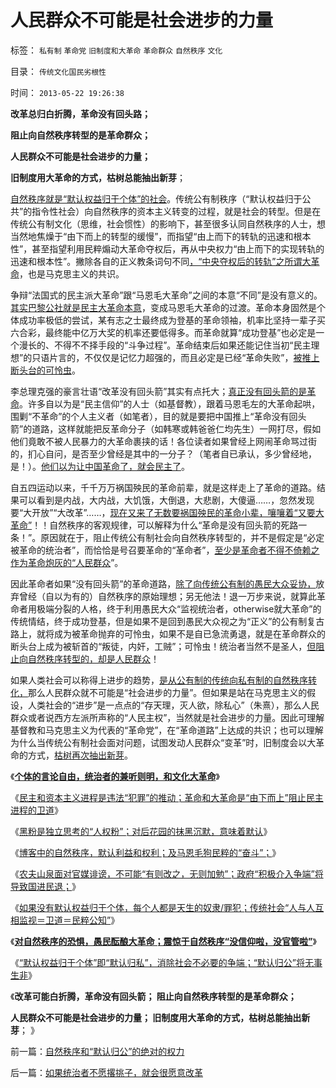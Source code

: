 # 人民群众不可能是社会进步的力量

标签： `私有制` `革命党` `旧制度和大革命` `革命群众` `自然秩序` `文化` 

目录： `传统文化国民劣根性`

时间： `2013-05-22 19:26:38`

**改革总归白折腾，革命没有回头路；**

**阻止向自然秩序转型的是革命群众；**

**人民群众不可能是社会进步的力量；**

**旧制度用大革命的方式，枯树总能抽出新芽**；

[自然秩序就是“默认权益归于个体”的社会](../../../2013/5/18/自然秩序和国家标准.md)。传统公有制秩序（“默认权益归于公共”的指令性社会）向自然秩序的资本主义转变的过程，就是社会的转型。但是在传统公有制文化（思维，社会惯性）的影响下，甚至很多认同自然秩序的人士，想当然地焦燥于“由下而上的转型的缓慢”，而指望“由上而下的转轨的迅速和根本性”，甚至指望利用民粹煽动大革命夺权后，再从中央权力“由上而下的实现转轨的迅速和根本性”。撇除各自的正义教条词句不同[，“中央夺权后的转轨”之所谓大革命](../../../2009/5/17/民主价值观不能持有政治野心.md)，也是马克思主义的共识。

争辩“法国式的民主派大革命”跟“马恩毛大革命”之间的本意“不同”是没有意义的。[其实巴黎公社就是民主大革命本意](../../../2011/3/12/法国大革命是社会主义民粹运动.md)，变成马恩毛大革命的过渡。革命本身固然是个体成功率极低的尝试，某有志之士最终成为登基的革命领袖，机率比坚持一辈子买六合彩，最终能中亿万大奖的机率还要低得多。而革命就算“成功登基”也必定是一个漫长的、不得不不择手段的“斗争过程”。革命结束后如果还能记住当初“民主理想”的只语片言的，不仅仅是记忆力超强的，而且必定是已经“革命失败”，[被推上断头台的可怜虫](../../../2012/2/4/“革命儿女”的悲鸣，社会的悲哀，民族的悲剧！.md)。

李总理克强的豪言壮语“改革没有回头箭”其实有点托大；[真正没有回头箭的是革命](../../../2013/3/1/革命本身可以成为旧制度的卫道；.md)。许多自以为是“民主信仰”的人士（如基督教），跟着马恩毛左的大革命起哄，围剿“不革命”的个人主义者（如笔者），目的就是要把中国推上“革命没有回头箭”的道路，这样就能把反革命分子（如韩寒或韩爸爸仁均先生）一网打尽，假如他们竟敢不被人民暴力的大革命裹挟的话！各位读者如果曾经上网闹革命骂过街的，扪心自问，是否至少曾经是其中的一分子？（笔者自已承认，多少曾经地，是！）。[他们以为让中国革命了，就会民主了](../../../2013/2/23/民粹公知是中国民主进程的最大阻力.md)。

自五四运动以来，千千万万祸国殃民的革命前辈，就是这样走上了革命的道路。结果可以看到是内战，大内战，大饥饿，大倒退，大悲剧，大傻逼……，忽然发现要“大开放”“大改革”……，[现在又来了无数要祸国殃民的革命小辈，嚷嚷着“又要大革命”](../../../2013/4/1/改革是建构，革命是暴力建构，民粹是反复折腾；.md)！！自然秩序的客观规律，可以解释为什么“革命是没有回头箭的死路一条！”。原因就在于，阻止传统公有制社会向自然秩序转型的，并不是假定是“必定被革命的统治者”，而恰恰是号召要革命的“革命者”，[至少是革命者不得不倚赖之作为革命炮灰的“人民群众](../../../2010/3/13/历史惯性耗尽文明才能“升级”.md)”。

因此革命者如果“没有回头箭”的革命道路，[除了向传统公有制的愚民大众妥协，](../../../2013/2/24/愚民被唤醒后，变成暴民发泄，大部分再度昏睡.md)放弃曾经（自以为有的）自然秩序的原始理想；另无他法！退一万步来说，就算此革命者用极端分裂的人格，终于利用愚民大众“监视统治者，otherwise就大革命”的传统情结，终于成功登基，但是如果不是回到愚民大众视之为“正义”的公有制复古路上，就将成为被革命抛弃的可怜虫，如果不是自已急流勇退，就是在革命群众的断头台上成为被斩首的“叛徒，内奸，工贼”；可怜虫！统治者当然不是圣人，[但阻止向自然秩序转型的，却是人民群众](../../../2013/5/18/推动社会进步的违法“犯罪”，阻止转型的“监管”“严刑峻法”.md)！

如果人类社会可以称得上进步的趋势，[是从公有制的传统向私有制的自然秩序转化，](../../../2010/8/8/近2500年是公有制瓦解的历史.md)那么人民群众就不可能是“社会进步的力量”。但如果是站在马克思主义的假设，人类社会的“进步”是一点点的“存天理，灭人欲，除私心”（朱熹），那么人民群众或者说西方左派所声称的“人民主权”，当然就是社会进步的力量。因此可理解基督教和马克思主义为代表的“革命党”，在“革命道路”上达成的共识；也可以理解为什么当传统公有制社会面对问题，试图发动人民群众“变革”时，旧制度会以大革命的方式，[枯树再次抽出新芽](../../../2010/3/3/为什么历史治乱循环总是不息更残暴？.md)。

《[**个体的言论自由，统治者的兼听则明，和文化大革命**](../../../2013/5/18/默认权益归于个体的言论自由，统治者的兼听则明和文化大革命.md)》

《[民主和资本主义进程是违法“犯罪”的推动；革命和大革命是“由下而上”阻止民主进程的卫道](../../../2013/5/18/推动社会进步的违法“犯罪”，阻止转型的“监管”“严刑峻法”.md)》

《[黑粉是独立思考的“人权粉”；对后花园的抹黑沉默，意味着默认](../../../2013/5/19/所谓“黑粉”，是独立思考的“人权粉”.md)》

《[博客中的自然秩序，默认利益和权利；及马恩毛狗民粹的“奋斗”；](../../../2013/5/19/博客中的自然秩序，默认利益，和个体权利.md)》

《[农夫山泉面对官媒诽谤，不可能“有则改之，无则加勉”；政府“积极介入争端”将导致国进民退；](../../../2013/5/19/农夫山泉不可能“有则改之，无则加勉”.md)》

《[如果没有默认权益归于个体，每个人都是天生的奴隶/罪犯；传统社会“人与人互相监视＝卫道＝民粹公知”](../../../2013/5/21/天生的奴隶，原生的罪犯，和自由的人.md)》

《[**对自然秩序的恐惧，愚民酝酿大革命；震惊于自然秩序“没信仰啦，没官管啦”**](../../../2013/5/21/对自然秩序的恐惧，愚民酝酿大革命.md)》

《[“默认权益归于个体”即“默认归私”，消除社会不必要的争端；“默认归公”将无事生非](../../../2013/5/22/自然秩序和“默认归公”的绝对的权力.md)》

《**改革可能白折腾，革命没有回头箭； 阻止向自然秩序转型的是革命群众；**

**人民群众不可能是社会进步的力量； 旧制度用大革命的方式，枯树总能抽出新芽**； 》



前一篇：[自然秩序和“默认归公”的绝对的权力](../../../2013/5/22/自然秩序和“默认归公”的绝对的权力.md)

后一篇：[如果统治者不愿撂挑子，就会很愿意改革](../../../2013/5/22/如果统治者不愿撂挑子，就会很愿意改革.md)